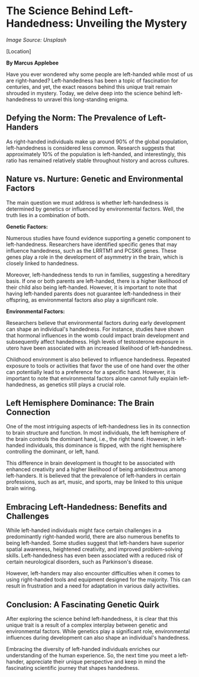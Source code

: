 # The Science Behind Left-Handedness: Unveiling the Mystery

*Image Source: Unsplash*



[Location]

**By Marcus Applebee**

Have you ever wondered why some people are left-handed while most of us are right-handed? Left-handedness has been a topic of fascination for centuries, and yet, the exact reasons behind this unique trait remain shrouded in mystery. Today, we delve deep into the science behind left-handedness to unravel this long-standing enigma.

## Defying the Norm: The Prevalence of Left-Handers

As right-handed individuals make up around 90% of the global population, left-handedness is considered less common. Research suggests that approximately 10% of the population is left-handed, and interestingly, this ratio has remained relatively stable throughout history and across cultures.

## Nature vs. Nurture: Genetic and Environmental Factors

The main question we must address is whether left-handedness is determined by genetics or influenced by environmental factors. Well, the truth lies in a combination of both.

**Genetic Factors:**

Numerous studies have found evidence supporting a genetic component to left-handedness. Researchers have identified specific genes that may influence handedness, such as the LRRTM1 and PCSK6 genes. These genes play a role in the development of asymmetry in the brain, which is closely linked to handedness.

Moreover, left-handedness tends to run in families, suggesting a hereditary basis. If one or both parents are left-handed, there is a higher likelihood of their child also being left-handed. However, it is important to note that having left-handed parents does not guarantee left-handedness in their offspring, as environmental factors also play a significant role.

**Environmental Factors:**

Researchers believe that environmental factors during early development can shape an individual's handedness. For instance, studies have shown that hormonal influences in the womb could impact brain development and subsequently affect handedness. High levels of testosterone exposure in utero have been associated with an increased likelihood of left-handedness.

Childhood environment is also believed to influence handedness. Repeated exposure to tools or activities that favor the use of one hand over the other can potentially lead to a preference for a specific hand. However, it is important to note that environmental factors alone cannot fully explain left-handedness, as genetics still plays a crucial role.

## Left Hemisphere Dominance: The Brain Connection

One of the most intriguing aspects of left-handedness lies in its connection to brain structure and function. In most individuals, the left hemisphere of the brain controls the dominant hand, i.e., the right hand. However, in left-handed individuals, this dominance is flipped, with the right hemisphere controlling the dominant, or left, hand.

This difference in brain development is thought to be associated with enhanced creativity and a higher likelihood of being ambidextrous among left-handers. It is believed that the prevalence of left-handers in certain professions, such as art, music, and sports, may be linked to this unique brain wiring.

## Embracing Left-Handedness: Benefits and Challenges

While left-handed individuals might face certain challenges in a predominantly right-handed world, there are also numerous benefits to being left-handed. Some studies suggest that left-handers have superior spatial awareness, heightened creativity, and improved problem-solving skills. Left-handedness has even been associated with a reduced risk of certain neurological disorders, such as Parkinson's disease.

However, left-handers may also encounter difficulties when it comes to using right-handed tools and equipment designed for the majority. This can result in frustration and a need for adaptation in various daily activities.

## Conclusion: A Fascinating Genetic Quirk

After exploring the science behind left-handedness, it is clear that this unique trait is a result of a complex interplay between genetic and environmental factors. While genetics play a significant role, environmental influences during development can also shape an individual's handedness.

Embracing the diversity of left-handed individuals enriches our understanding of the human experience. So, the next time you meet a left-hander, appreciate their unique perspective and keep in mind the fascinating scientific journey that shapes handedness.
